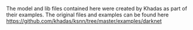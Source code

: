 The model and lib files contained here were created by Khadas as part of their examples. 
The original files and examples can be found here https://github.com/khadas/ksnn/tree/master/examples/darknet